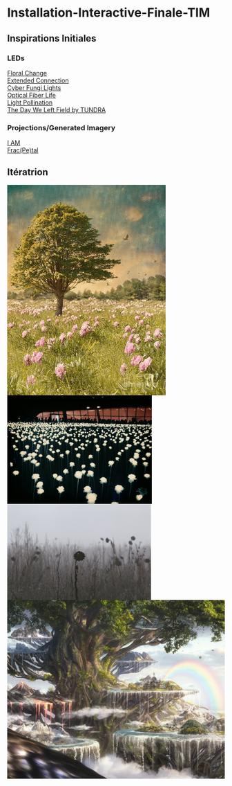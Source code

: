 # Installation-Interactive-Finale-TIM

## Inspirations Initiales

### LEDs

[Floral Change](https://www.youtube.com/watch?v=O7aoqr73o-k)  
[Extended Connection](https://www.youtube.com/watch?v=5LgKRbtj-ks&t=72s)  
[Cyber Fungi Lights](https://www.youtube.com/watch?v=wcF8yEt-Qic)  
[Optical Fiber Life](https://www.youtube.com/watch?v=bbErvzImDXI)  
[Light Pollination](https://www.youtube.com/watch?v=tMGpwLvLu9s)  
[The Day We Left Field by TUNDRA](https://wearetundra.org/dwlf)

### Projections/Generated Imagery

[I AM](https://www.youtube.com/watch?v=nMmDm6GS2LI)  
[Frac(Pe)tal](https://www.youtube.com/watch?v=XlaPyuwytlk)

## Itératrion

<img src="/img/tree-in-a-field-of-flowers.jpg" alt="Single Tree in a Field of Flowers" height="486" align="left"/>
<img src="/img/led-flower-garden.jpg" alt="LED Flower Garden" height="251" align="center"/>
<img src="/img/withered-nature.jpg" alt="Withered Nature" height="222" align="center"/>  
<img src="/img/yggdrasil.png" alt="Yggdrasil (World Tree)" width="705" align="center"/>
